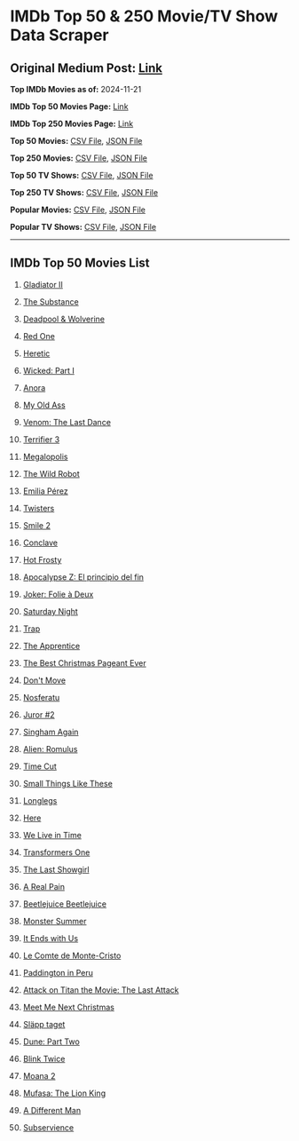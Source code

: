 # IMDb Top 50 & 250 Movie/TV Show Data Scraper

## Original Medium Post: [Link](https://medium.com/@nishantsahoo/which-movie-should-i-watch-5c83a3c0f5b1)

**Top IMDb Movies as of:** 2024-11-21

**IMDb Top 50 Movies Page:** [Link](https://www.imdb.com/search/title/?title_type=feature&release_date=2024-01-01,2024-12-31)

**IMDb Top 250 Movies Page:** [Link](https://www.imdb.com/chart/top/)

**Top 50 Movies:** [CSV File](/data/top50/movies.csv), [JSON File](/data/top50/movies.json)

**Top 250 Movies:** [CSV File](/data/top250/movies.csv), [JSON File](/data/top250/movies.json)

**Top 50 TV Shows:** [CSV File](/data/top50/shows.csv), [JSON File](/data/top50/shows.json)

**Top 250 TV Shows:** [CSV File](/data/top250/shows.csv), [JSON File](/data/top250/shows.json)

**Popular Movies:** [CSV File](/data/popular/movies.csv), [JSON File](/data/popular/movies.json)

**Popular TV Shows:** [CSV File](/data/popular/shows.csv), [JSON File](/data/popular/shows.json)

---

## IMDb Top 50 Movies List

1. [Gladiator II](https://www.imdb.com/title/tt9218128/)

2. [The Substance](https://www.imdb.com/title/tt17526714/)

3. [Deadpool & Wolverine](https://www.imdb.com/title/tt6263850/)

4. [Red One](https://www.imdb.com/title/tt14948432/)

5. [Heretic](https://www.imdb.com/title/tt28015403/)

6. [Wicked: Part I](https://www.imdb.com/title/tt1262426/)

7. [Anora](https://www.imdb.com/title/tt28607951/)

8. [My Old Ass](https://www.imdb.com/title/tt18559464/)

9. [Venom: The Last Dance](https://www.imdb.com/title/tt16366836/)

10. [Terrifier 3](https://www.imdb.com/title/tt27911000/)

11. [Megalopolis](https://www.imdb.com/title/tt10128846/)

12. [The Wild Robot](https://www.imdb.com/title/tt29623480/)

13. [Emilia Pérez](https://www.imdb.com/title/tt20221436/)

14. [Twisters](https://www.imdb.com/title/tt12584954/)

15. [Smile 2](https://www.imdb.com/title/tt29268110/)

16. [Conclave](https://www.imdb.com/title/tt20215234/)

17. [Hot Frosty](https://www.imdb.com/title/tt32359447/)

18. [Apocalypse Z: El principio del fin](https://www.imdb.com/title/tt27599851/)

19. [Joker: Folie à Deux](https://www.imdb.com/title/tt11315808/)

20. [Saturday Night](https://www.imdb.com/title/tt27657135/)

21. [Trap](https://www.imdb.com/title/tt26753003/)

22. [The Apprentice](https://www.imdb.com/title/tt8368368/)

23. [The Best Christmas Pageant Ever](https://www.imdb.com/title/tt2347285/)

24. [Don't Move](https://www.imdb.com/title/tt24807110/)

25. [Nosferatu](https://www.imdb.com/title/tt5040012/)

26. [Juror #2](https://www.imdb.com/title/tt27403986/)

27. [Singham Again](https://www.imdb.com/title/tt11976134/)

28. [Alien: Romulus](https://www.imdb.com/title/tt18412256/)

29. [Time Cut](https://www.imdb.com/title/tt14857528/)

30. [Small Things Like These](https://www.imdb.com/title/tt27196021/)

31. [Longlegs](https://www.imdb.com/title/tt23468450/)

32. [Here](https://www.imdb.com/title/tt18272208/)

33. [We Live in Time](https://www.imdb.com/title/tt27131358/)

34. [Transformers One](https://www.imdb.com/title/tt8864596/)

35. [The Last Showgirl](https://www.imdb.com/title/tt31193791/)

36. [A Real Pain](https://www.imdb.com/title/tt21823606/)

37. [Beetlejuice Beetlejuice](https://www.imdb.com/title/tt2049403/)

38. [Monster Summer](https://www.imdb.com/title/tt3954936/)

39. [It Ends with Us](https://www.imdb.com/title/tt10655524/)

40. [Le Comte de Monte-Cristo](https://www.imdb.com/title/tt26446278/)

41. [Paddington in Peru](https://www.imdb.com/title/tt5822536/)

42. [Attack on Titan the Movie: The Last Attack](https://www.imdb.com/title/tt33175825/)

43. [Meet Me Next Christmas](https://www.imdb.com/title/tt20502488/)

44. [Släpp taget](https://www.imdb.com/title/tt27410895/)

45. [Dune: Part Two](https://www.imdb.com/title/tt15239678/)

46. [Blink Twice](https://www.imdb.com/title/tt14858658/)

47. [Moana 2](https://www.imdb.com/title/tt13622970/)

48. [Mufasa: The Lion King](https://www.imdb.com/title/tt13186482/)

49. [A Different Man](https://www.imdb.com/title/tt21097228/)

50. [Subservience](https://www.imdb.com/title/tt24871974/)
